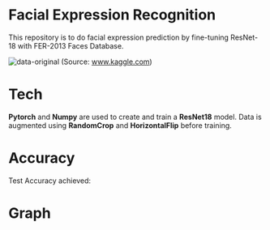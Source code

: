 # Facial Expression Recognition

This repository is to do facial expression prediction by fine-tuning ResNet-18 with FER-2013 Faces Database.

![data-original](https://user-images.githubusercontent.com/11619444/127019677-db8141b8-ab28-46de-a695-237fa894e227.png)
(Source: www.kaggle.com)

# Tech
**Pytorch** and **Numpy** are used to create and train a **ResNet18** model. Data is augmented using **RandomCrop** and **HorizontalFlip** before training.

# Accuracy
Test Accuracy achieved: 

# Graph

